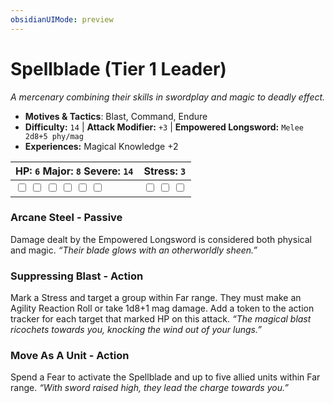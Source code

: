 ```yaml
---
obsidianUIMode: preview
---
```

# Spellblade (Tier 1 Leader)

*A mercenary combining their skills in swordplay and magic to deadly effect.*

- **Motives & Tactics**: Blast, Command, Endure
- **Difficulty:** `14` | **Attack Modifier:** `+3` | **Empowered Longsword:** `Melee 2d8+5 phy/mag`
- **Experiences:** Magical Knowledge +2

| HP: `6` Major: `8` Severe: `14` | Stress: `3` |
|--|--|
|  <input type="checkbox" unchecked id="73cbc8dd"> <input type="checkbox" unchecked id="d3f7c9a7"> <input type="checkbox" unchecked id="90e5610d"> <input type="checkbox" unchecked id="dd4cd436"> <input type="checkbox" unchecked id="0c251562"> <input type="checkbox" unchecked id="389ae4af"> |  <input type="checkbox" unchecked id="14e449ea"> <input type="checkbox" unchecked id="88df143f"> <input type="checkbox" unchecked id="a13f3fc4"> |

### Arcane Steel - Passive

Damage dealt by the Empowered Longsword is considered both physical and magic. *“Their blade glows with an otherworldly sheen.”*

### Suppressing Blast - Action

Mark a Stress and target a group within Far range. They must make an Agility Reaction Roll or take 1d8+1 mag damage. Add a token to the action tracker for each target that marked HP on this attack. *“The magical blast ricochets towards you, knocking the wind out of your lungs.”*

### Move As A Unit - Action

Spend a Fear to activate the Spellblade and up to five allied units within Far range. *“With sword raised high, they lead the charge towards you.”*



